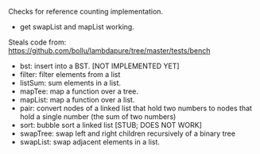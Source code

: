 Checks for reference counting implementation.


- get swapList and mapList working.

Steals code from: https://github.com/bollu/lambdapure/tree/master/tests/bench 

- bst: insert into a BST. [NOT IMPLEMENTED YET]
- filter: filter elements from a list
- listSum: sum elements in a list.
- mapTee: map a function over a tree. 
- mapList: map a function over a list. 
- pair: convert nodes  of a linked list
       that hold two numbers to nodes that hold a single number
       (the sum of two numbers)
- sort: bubble sort a linked list [STUB; DOES NOT WORK]
- swapTree: swap left and right children recursively of a binary tree
- swapList: swap adjacent elements in a list.
